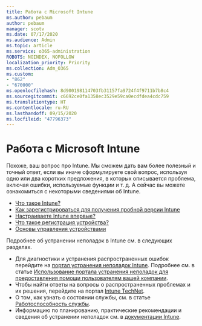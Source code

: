```yaml
---
title: Работа с Microsoft Intune
ms.author: pebaum
author: pebaum
manager: scotv
ms.date: 07/17/2020
ms.audience: Admin
ms.topic: article
ms.service: o365-administration
ROBOTS: NOINDEX, NOFOLLOW
localization_priority: Priority
ms.collection: Adm_O365
ms.custom:
- "862"
- "670000"
ms.openlocfilehash: 8d900198114703fb31157fa9724f4f9711b7b8c4
ms.sourcegitcommit: c6692ce0fa1358ec3529e59ca0ecdfdea4cdc759
ms.translationtype: HT
ms.contentlocale: ru-RU
ms.lasthandoff: 09/15/2020
ms.locfileid: "47796373"
---
```

# <a name="working-with-microsoft-intune"></a>Работа с Microsoft Intune

Похоже, ваш вопрос про Intune. Мы сможем дать вам более полезный и точный ответ, если вы иначе сформулируете свой вопрос, используя одно или два коротких предложения, в которых описывается проблема, включая ошибки, используемые функции и т. д. А сейчас вы можете ознакомиться с некоторыми сведениями об Intune.

- [Что такое Intune?](https://docs.microsoft.com/intune/what-is-intune)
- [Как зарегистрироваться для получения пробной версии Intune](https://docs.microsoft.com/intune/free-trial-sign-up)
- [Настраиваете Intune впервые?](https://docs.microsoft.com/intune/setup-steps)
- [Что такое регистрация устройства?](https://docs.microsoft.com/intune/device-enrollment)
- [Основы управления устройствами](https://docs.microsoft.com/mem/intune/fundamentals/)

Подробнее об устранении неполадок в Intune см. в следующих разделах.

- Для диагностики и устранения распространенных ошибок перейдите на [портал устранения неполадок Intune](https://aka.ms/intunetroubleshooting). Подробнее см. в статье [Использование портала устранения неполадок для предоставления помощи пользователям вашей компании](https://docs.microsoft.com/intune/help-desk-operators).
- Чтобы найти ответы на вопросы о распространенных проблемах и их решения, перейдите на портал [Intune TechNet](https://aka.ms/intuneforums).
- О том, как узнать о состоянии службы, см. в статье [Работоспособность службы](https://portal.office.com/AdminPortal/Home#/servicehealth).
- Информацию по планированию, практические рекомендации и сведения об устранении неполадок см. в [документации Intune](https://docs.microsoft.com/intune/).